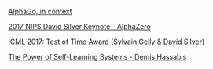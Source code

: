 [AlphaGo, in context](https://medium.com/@karpathy/alphago-in-context-c47718cb95a5)

[2017 NIPS David Silver Keynote - AlphaZero](https://www.youtube.com/watch?v=A3ekFcZ3KNw)

[ICML 2017: Test of Time Award (Sylvain Gelly & David Silver)](https://www.youtube.com/watch?v=Bm7zah_LrmE)

[The Power of Self-Learning Systems - Demis Hassabis](https://www.youtube.com/watch?v=3N9phq_yZP0)

